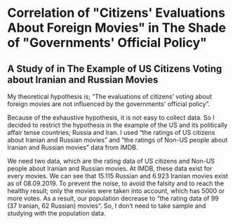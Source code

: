 # Correlation of "Citizens' Evaluations About Foreign Movies" in The Shade of "Governments' Official Policy"
## A Study of in The Example of US Citizens Voting about Iranian and Russian Movies

My theoretical hypothesis is; “The evaluations of citizens’ voting about foreign movies are not influenced by the governments' official policy”.
 
Because of the exhaustive hypothesis, it is not easy to collect data. So I decided to restrict the hypothesis in the example of the US and its politically affair tense countries; Russia and Iran. I used “the ratings of US citizens about Iranian and Russian movies” and “the ratings of Non-US people about Iranian and Russian movies” data from IMDB.
 
We need two data, which are the rating data of US citizens and Non-US people about Iranian and Russian movies. At IMDB, these data exist for every movies. We can see that 15.115 Russian and 6.923 Iranian movies exist as of 08.09.2019. To prevent the noise, to avoid the falsity and to reach the healthy result; only the movies were taken into account,  which has 5000 or more votes. As a result, our population decrease to “the rating data of 99 (37 Iranian, 62 Russian) movies”. So, I don’t need to take sample and studying with the population data.
